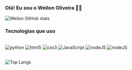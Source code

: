 ### Olá! Eu sou o Weilon Oliveira 👋🏽

![Weilon GitHub stats](https://github-readme-stats.vercel.app/api?username=weilonoliveira&show_icons=true&theme=onedark)

### Tecnologias que uso

<div style="display: inline_block"><br>
    <img align="center" alt="python" src="https://img.shields.io/badge/Python-14354C?style=for-the-badge&logo=python&logoColor=white"/>
    <img align="center" alt="html5" src="https://img.shields.io/badge/HTML5-E34F26?style=for-the-badge&logo=html5&logoColor=white"/>
    <img align="center" alt="css3" src="https://img.shields.io/badge/CSS3-1572B6?style=for-the-badge&logo=css3&logoColor=white"/>
    <img align="center" alt="JavaScript" src="https://img.shields.io/badge/JavaScript-F7DF1E?style=for-the-badge&logo=javascript&logoColor=black"/>
    <img align="center" alt="nodeJS" src="https://img.shields.io/badge/Node.js-43853D?style=for-the-badge&logo=node.js&logoColor=white"/>
    <img align="center" alt="nodeJS" src="https://img.shields.io/badge/React-20232A?style=for-the-badge&logo=react&logoColor=61DAFB"/>
</div><br>


![Top Langs](https://github-readme-stats.vercel.app/api/top-langs/?username=weilonoliveira&size_weight=0.5&count_weight=0.5)

